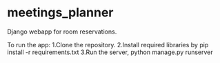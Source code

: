 # meetings_planner
Django webapp for room reservations.

To run the app:
1.Clone the repository.
2.Install required libraries by pip install -r requirements.txt
3.Run the server, python manage.py runserver
